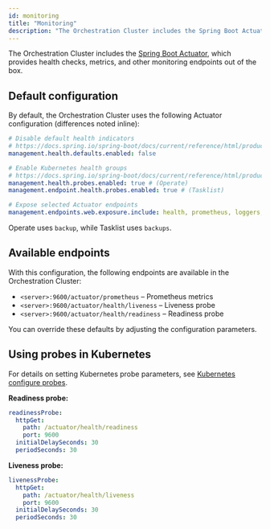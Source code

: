 ```yaml
---
id: monitoring
title: "Monitoring"
description: "The Orchestration Cluster includes the Spring Boot Actuator, which provides health checks, metrics, and other monitoring endpoints out of the box.  "
---
```


The Orchestration Cluster includes the [Spring Boot Actuator](https://docs.spring.io/spring-boot/docs/current/reference/html/production-ready-features.html#production-ready), which provides health checks, metrics, and other monitoring endpoints out of the box.

## Default configuration

By default, the Orchestration Cluster uses the following Actuator configuration (differences noted inline):

```yaml
# Disable default health indicators
# https://docs.spring.io/spring-boot/docs/current/reference/html/production-ready-features.html#production-ready-health-indicators
management.health.defaults.enabled: false

# Enable Kubernetes health groups
# https://docs.spring.io/spring-boot/docs/current/reference/html/production-ready-features.html#production-ready-kubernetes-probes
management.health.probes.enabled: true # (Operate)
management.endpoint.health.probes.enabled: true # (Tasklist)

# Expose selected Actuator endpoints
management.endpoints.web.exposure.include: health, prometheus, loggers, usage-metrics, backup(s)
```

Operate uses `backup`, while Tasklist uses `backups`.

## Available endpoints

With this configuration, the following endpoints are available in the Orchestration Cluster:

- `<server>:9600/actuator/prometheus` – Prometheus metrics
- `<server>:9600/actuator/health/liveness` – Liveness probe
- `<server>:9600/actuator/health/readiness` – Readiness probe

You can override these defaults by adjusting the configuration parameters.

## Using probes in Kubernetes

For details on setting Kubernetes probe parameters, see [Kubernetes configure probes](https://kubernetes.io/docs/tasks/configure-pod-container/configure-liveness-readiness-startup-probes/#configure-probes).

**Readiness probe:**

```yaml
readinessProbe:
  httpGet:
    path: /actuator/health/readiness
    port: 9600
  initialDelaySeconds: 30
  periodSeconds: 30
```

**Liveness probe:**

```yaml
livenessProbe:
  httpGet:
    path: /actuator/health/liveness
    port: 9600
  initialDelaySeconds: 30
  periodSeconds: 30
```
